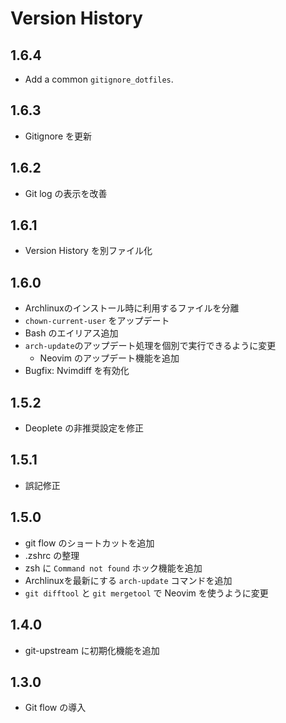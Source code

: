 # Version History
## 1.6.4
- Add a common `gitignore_dotfiles`.

## 1.6.3
- Gitignore を更新

## 1.6.2
- Git log の表示を改善

## 1.6.1
- Version History を別ファイル化

## 1.6.0
- Archlinuxのインストール時に利用するファイルを分離
- `chown-current-user` をアップデート
- Bash のエイリアス追加
- `arch-update`のアップデート処理を個別で実行できるように変更
  * Neovim のアップデート機能を追加
- Bugfix: Nvimdiff を有効化

## 1.5.2
- Deoplete の非推奨設定を修正

## 1.5.1
- 誤記修正

## 1.5.0
- git flow のショートカットを追加
- .zshrc の整理
- zsh に `Command not found` ホック機能を追加
- Archlinuxを最新にする `arch-update` コマンドを追加
- `git difftool` と `git mergetool` で Neovim を使うように変更

## 1.4.0
- git-upstream に初期化機能を追加

## 1.3.0
- Git flow の導入

